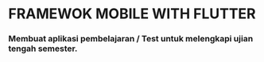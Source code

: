 # FRAMEWOK MOBILE WITH FLUTTER

### Membuat aplikasi pembelajaran / Test untuk melengkapi ujian tengah semester.



